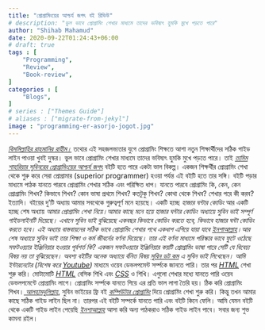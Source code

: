 ```yaml
---
title: "প্রোগ্রামিংয়ের আশ্চর্য জগৎ বই রিভিউ"
# description: "ভুল ভাবে প্রোগ্রামিং শেখার মাধ্যমে তাদের ভবিষ্যৎ হুমকি মুখে পড়তে পারে"
author: "Shihab Mahamud"
date: 2020-09-22T01:24:43+06:00
# draft: true
tags : [
    "Programming",
    "Review",
    "Book-review",
]
categories : [
    "Blogs",
]
# series : ["Themes Guide"]
# aliases : ["migrate-from-jekyl"]
image : "programming-er-asorjo-jogot.jpg"
---
```


[*বিসমিল্লাহির রাহমানির রাহীম।*](https://bn.wikipedia.org/wiki/বিসমিল্লাহির_রাহমানির_রাহীম) তথ্যের এই সহজলভ্যতার যুগে প্রোগ্রামিং শিক্ষতে আশা নতুন শিক্ষার্থীদের সঠিক গাইড লাইন পাওয়া খুবই দুস্কর। ভুল ভাবে প্রোগ্রামিং শেখার মাধ্যমে তাদের ভবিষ্যৎ হুমকি মুখে পড়তে পারে। তাই [*তামিম শাহরিয়ার সুবিনরের প্রোগ্রামিংয়ের আশ্চর্য জগৎ*](http://dimik.pub/book/264/programming-er-ascorjo-jogot-by-tamim-shahriar-subeen) বইটি হতে পারে একটা ভাল বিকল্প। একজন শিক্ষর্থীর প্রোগ্রামিং শেখা থেকে শুরু করে সেরা প্রোগ্রামার (superior programmer) হওয়া পর্যন্ত এই বইটি হতে তার সঙ্গি। বইটি পড়ার মাধ্যমে পাঠক যানতে পারবে প্রোগ্রামিং শেখার সঠিক এবং পরিক্ষিত ধাপ। যানতে পারবে প্রোগ্রামিং কি, কেন, কেন প্রোগ্রামিং শিখব? কিভাবে শিখব? কোন ভাষা প্রথমে শিখব? কতটুকু শিখব? কোথা থেকে শিখব? শেখার পরে কী করব? ইত্যাদি।
বইয়ের দু’টি অধ্যায় আমার সবথেকে গুরুত্বপূর্ণ মনে হয়েছে। একটি হচ্ছে *হাজার ঘন্টার কোডিং* আর একটি হচ্ছে শেষ অধ্যায় *আমার প্রোগ্রামিং শেখা নিয়ে‌।*আমার কাছে মনে হয়ে *হাজার ঘন্টার কোডিং* অধ্যায়ে সুবিন ভাই সম্পূর্ণ গাইডলাইনটি দিয়েছে। এখানে সুবিন ভাই বুঝিয়েছে একবছর কিভাবে কোডিং করতে হবে, কিভাবে হাজার ঘন্টা কোডিং করতে হবে। এই অধ্যায় বাস্তবায়নের সঠিক ভাবে প্রোগ্রামিং শেখার পথে একধাপ এগিয়ে যায়া যাবে [*ইনশাআল্লাহ*](https://en.wikipedia.org/wiki/Inshallah)।আর শেষ অধ্যায়ে সুবিন ভাই তার শিক্ষা ও কর্ম জীবর্নের বর্ণনা দিয়েছে। তার এই বর্ণনা মাধ্যমে পরিস্কার ভাবে ফুটে ওঠেছে সফটওয়্যার ইঞ্জিনিয়ার হওয়ার পূর্বশর্ত কি? একজন সফটওয়্যার ইঞ্জিনিয়ার কয়টি প্রোগ্রামিং ভাষা পারে সেটি যে বিবেচ্য বিষয় নয় তা বুঝিয়েছেন। অবশ্য বইটির অনেক অধ্যায়ে র্বনিত বিষয় [*সুবিন ডট কম*](http://subeen.com/) এ সুবিন ভাই লিখেছেন।
আমি ইন্টারনেটের *(বিশেষ করে* [*Youtube*](https://www.youtube.com/)*)* মাধ্যমে ওয়েব ডেভলপমেন্ট সর্ম্পকে জানতে পারি। তার পর [*HTML*](https://en.wikipedia.org/wiki/HTML) শেখা শুরু করি। মোটামোটি [*HTML*](https://en.wikipedia.org/wiki/HTML) বেসিক শিখি এবং [*CSS*](https://en.wikipedia.org/wiki/CSS) ও শিখি। এগুলো শেখার মধ্যে যানতে পারি ওয়েব ডেভলপমেন্টে প্রোগ্রামিং লাগে। প্রোগ্রামিং সর্ম্পকে যানতে গিয়ে এর প্রতি ভাল লাগা তৈরি হয়। ঠিক করি প্রোগ্রামিং শিখব।[ *আলহামদুলিল্লাহ*](https://bn.wikipedia.org/wiki/আলহামদুলিল্লাহ), সুবিন ভাইয়ের ফ্রি বই [*কম্পিউটার প্রোগ্রামিং*](http://cpbook.subeen.com/) দিয়ে প্রোগ্রামিং শেখা শুরু করি। কিন্তু তখন আমার কাছে সঠিক গাইড লাইন ছিল না। তারপর এই বইটি সম্পর্কে যানতে পারি এবং বইটি কিনে ফেলি। আমি যেমন বইটি থেকে একটি গাইড লাইন পেয়েছি [*ইনশাআল্লাহ*](https://en.wikipedia.org/wiki/Inshallah) আসা করি অন্য পাঠকরাও সঠিক গাইড লাইন পাবে। সবার জন্য শুভ কামনা রইল।